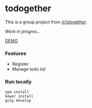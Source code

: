 # todogether

This is a group project from [/r/jstogether](http://www.reddit.com/r/jstogether).

*Work in progres...*

[DEMO](https://todogether.herokuapp.com)

### Features

* Register
* Manage todo list

### Run locally
```
npm install
bower install
gulp develop
```

